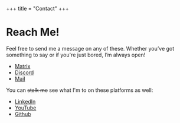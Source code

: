 +++
title = "Contact"
+++

# Reach Me!

Feel free to send me a message on any of these. Whether you’ve got something to say or if you're just bored, I’m always open!

- [Matrix](https://matrix.to/#/@samienr:envs.net)
- [Discord](https://discord.com/users/227603019473223680)
- [Mail](mailto:samienr.protonmail.com)

You can ~~stalk me~~ see what I'm to on these platforms as well:

- [LinkedIn](https://www.linkedin.com/in/samienr/)
- [YouTube](https://www.youtube.com/@sorrational)
- [Github](https://github.com/SamienR/)